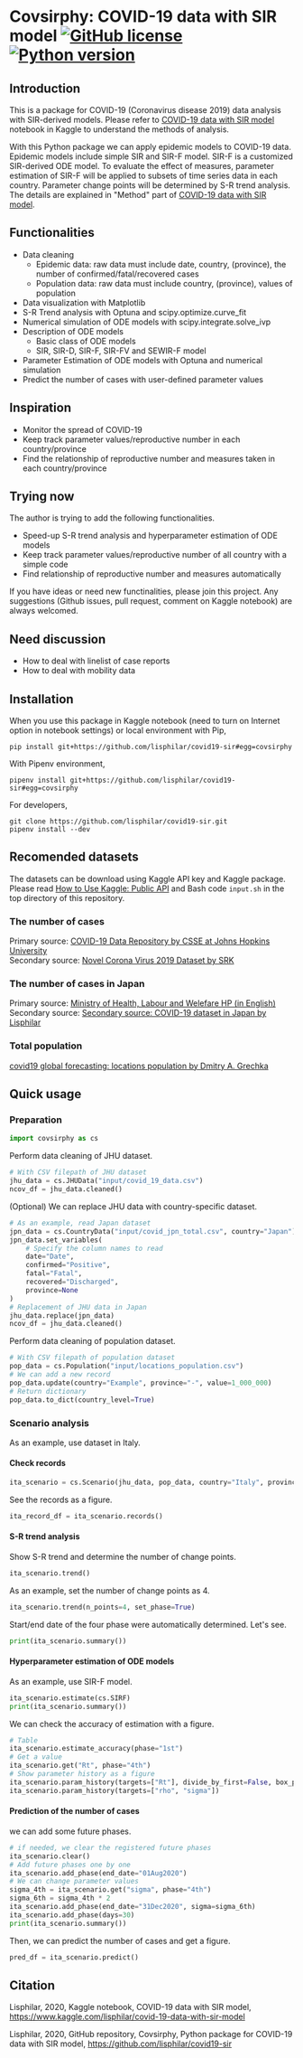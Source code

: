 # Covsirphy: COVID-19 data with SIR model [![GitHub license](https://img.shields.io/github/license/lisphilar/covid19-sir)](https://github.com/lisphilar/covid19-sir/blob/master/LICENSE.md)[![Python version](https://img.shields.io/badge/Python-3.7|3.8-green.svg)](https://www.python.org/)

## Introduction
This is a package for COVID-19 (Coronavirus disease 2019) data analysis with SIR-derived models. Please refer to [COVID-19 data with SIR model](https://www.kaggle.com/lisphilar/covid-19-data-with-sir-model) notebook in Kaggle to understand the methods of analysis.

With this Python package we can apply epidemic models to COVID-19 data. Epidemic models include simple SIR and SIR-F model. SIR-F is a customized SIR-derived ODE model. To evaluate the effect of measures, parameter estimation of SIR-F will be applied to subsets of time series data in each country. Parameter change points will be determined by S-R trend analysis. The details are explained in "Method" part of [COVID-19 data with SIR model](https://www.kaggle.com/lisphilar/covid-19-data-with-sir-model).

## Functionalities
- Data cleaning
    - Epidemic data: raw data must include date, country, (province), the number of confirmed/fatal/recovered cases
    - Population data: raw data must include country, (province), values of population
- Data visualization with Matplotlib
- S-R Trend analysis with Optuna and scipy.optimize.curve_fit
- Numerical simulation of ODE models with scipy.integrate.solve_ivp
- Description of ODE models
    - Basic class of ODE models
    - SIR, SIR-D, SIR-F, SIR-FV and SEWIR-F model
- Parameter Estimation of ODE models with Optuna and numerical simulation
- Predict the number of cases with user-defined parameter values

## Inspiration
- Monitor the spread of COVID-19
- Keep track parameter values/reproductive number in each country/province
- Find the relationship of reproductive number and measures taken in each country/province

## Trying now
The author is trying to add the following functionalities.
- Speed-up S-R trend analysis and hyperparameter estimation of ODE models
- Keep track parameter values/reproductive number of all country with a simple code
- Find relationship of reproductive number and measures automatically

If you have ideas or need new functinalities, please join this project.
Any suggestions (Github issues, pull request, comment on Kaggle notebook) are always welcomed.

## Need discussion
- How to deal with linelist of case reports
- How to deal with mobility data

## Installation
When you use this package in Kaggle notebook (need to turn on Internet option in notebook settings) or local environment with Pip,
```
pip install git+https://github.com/lisphilar/covid19-sir#egg=covsirphy
```
With Pipenv environment,
```
pipenv install git+https://github.com/lisphilar/covid19-sir#egg=covsirphy
```
For developers,
```
git clone https://github.com/lisphilar/covid19-sir.git
pipenv install --dev
```

## Recomended datasets
The datasets can be download using Kaggle API key and Kaggle package. Please read [How to Use Kaggle: Public API](https://www.kaggle.com/docs/api) and Bash code `input.sh` in the top directory of this repository.

### The number of cases
Primary source: [COVID-19 Data Repository by CSSE at Johns Hopkins University](https://github.com/CSSEGISandData/COVID-19)  
Secondary source: [Novel Corona Virus 2019 Dataset by SRK](https://www.kaggle.com/sudalairajkumar/novel-corona-virus-2019-dataset)  
### The number of cases in Japan
Primary source: [Ministry of Health, Labour and Welefare HP (in English)](https://www.mhlw.go.jp/stf/seisakunitsuite/bunya/newpage_00032.html)  
Secondary source: [Secondary source: COVID-19 dataset in Japan by Lisphilar](https://www.kaggle.com/lisphilar/covid19-dataset-in-japan)  
### Total population
[covid19 global forecasting: locations population by Dmitry A. Grechka](https://www.kaggle.com/dgrechka/covid19-global-forecasting-locations-population)  


## Quick usage

### Preparation
```Python
import covsirphy as cs
```
Perform data cleaning of JHU dataset.
```Python
# With CSV filepath of JHU dataset
jhu_data = cs.JHUData("input/covid_19_data.csv")
ncov_df = jhu_data.cleaned()
```
(Optional) We can replace JHU data with country-specific dataset.
```Python
# As an example, read Japan dataset
jpn_data = cs.CountryData("input/covid_jpn_total.csv", country="Japan")
jpn_data.set_variables(
    # Specify the column names to read
    date="Date",
    confirmed="Positive",
    fatal="Fatal",
    recovered="Discharged",
    province=None
)
# Replacement of JHU data in Japan
jhu_data.replace(jpn_data)
ncov_df = jhu_data.cleaned()
```
Perform data cleaning of population dataset.
```Python
# With CSV filepath of population dataset
pop_data = cs.Population("input/locations_population.csv")
# We can add a new record
pop_data.update(country="Example", province="-", value=1_000_000)
# Return dictionary
pop_data.to_dict(country_level=True)
```
### Scenario analysis
As an example, use dataset in Italy.
#### Check records
```Python
ita_scenario = cs.Scenario(jhu_data, pop_data, country="Italy", province=None)
```
See the records as a figure.
```Python
ita_record_df = ita_scenario.records()
```
#### S-R trend analysis
Show S-R trend and determine the number of change points.
```Python
ita_scenario.trend()
```
As an example, set the number of change points as 4.
```Python
ita_scenario.trend(n_points=4, set_phase=True)
```
Start/end date of the four phase were automatically determined. Let's see.
```Python
print(ita_scenario.summary())
```
#### Hyperparameter estimation of ODE models
As an example, use SIR-F model.
```Python
ita_scenario.estimate(cs.SIRF)
print(ita_scenario.summary())
```
We can check the accuracy of estimation with a figure.
```Python
# Table
ita_scenario.estimate_accuracy(phase="1st")
# Get a value
ita_scenario.get("Rt", phase="4th")
# Show parameter history as a figure
ita_scenario.param_history(targets=["Rt"], divide_by_first=False, box_plot=False)
ita_scenario.param_history(targets=["rho", "sigma"])
```
#### Prediction of the number of cases
we can add some future phases.
```Python
# if needed, we clear the registered future phases
ita_scenario.clear()
# Add future phases one by one
ita_scenario.add_phase(end_date="01Aug2020")
# We can change parameter values
sigma_4th = ita_scenario.get("sigma", phase="4th")
sigma_6th = sigma_4th * 2
ita_scenario.add_phase(end_date="31Dec2020", sigma=sigma_6th)
ita_scenario.add_phase(days=30)
print(ita_scenario.summary())
```
Then, we can predict the number of cases and get a figure.
```Python
pred_df = ita_scenario.predict()
```

## Citation
Lisphilar, 2020, Kaggle notebook, COVID-19 data with SIR model, https://www.kaggle.com/lisphilar/covid-19-data-with-sir-model

Lisphilar, 2020, GitHub repository, Covsirphy, Python package for COVID-19 data with SIR model, https://github.com/lisphilar/covid19-sir
